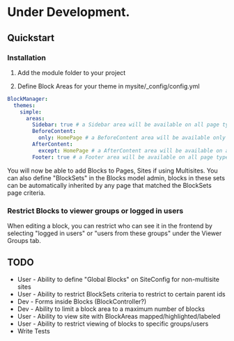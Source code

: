 # Under Development.

## Quickstart

### Installation

1. Add the module folder to your project

2. Define Block Areas for your theme in mysite/_config/config.yml


``` yml
BlockManager:
  themes:
    simple:
      areas:
        Sidebar: true # a Sidebar area will be available on all page types in simple theme
        BeforeContent:
          only: HomePage # a BeforeContent area will be available only on HomePage page types in simple theme
        AfterContent:
          except: HomePage # a AfterContent area will be available on all page types except HomePage in simple theme
        Footer: true # a Footer area will be available on all page types in simple theme
```

You will now be able to add Blocks to Pages, Sites if using Multisites. You can also define "BlockSets" in the Blocks model admin, blocks in these sets can be automatically inherited by any page that matched the BlockSets page criteria.


### Restrict Blocks to viewer groups or logged in users

When editing a block, you can restrict who can see it in the frontend by selecting "logged in users" or "users from these groups" under the Viewer Groups tab.



## TODO

* User - Ability to define "Global Blocks" on SiteConfig for non-multisite sites
* User - Ability to restrict BlockSets criteria to restrict to certain parent ids
* Dev - Forms inside Blocks (BlockController?)
* Dev - Ability to limit a block area to a maximum number of blocks
* User - Ability to view site with BlockAreas mapped/highlighted/labeled
* User - Ability to restrict viewing of blocks to specific groups/users 
* Write Tests